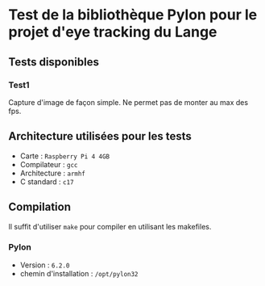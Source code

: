 # Test de la bibliothèque Pylon pour le projet d'eye tracking du Lange

## Tests disponibles

### Test1

Capture d'image de façon simple. Ne permet pas de monter au max des fps.

## Architecture utilisées pour les tests

- Carte : `Raspberry Pi 4 4GB`
- Compilateur : `gcc`
- Architecture : `armhf`
- C standard : `c17`

## Compilation 

Il suffit d'utiliser `make` pour compiler en utilisant les makefiles.

### Pylon

- Version : `6.2.0`
- chemin d'installation : `/opt/pylon32`
